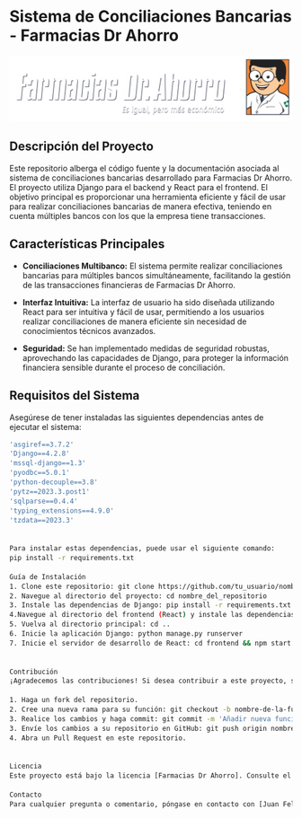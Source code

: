 # Sistema de Conciliaciones Bancarias - Farmacias Dr Ahorro

![Farmacias Dr Ahorro Logo](ProyectoConciliaciones/ProyectoConciliaciones/static/logo.png)


## Descripción del Proyecto

Este repositorio alberga el código fuente y la documentación asociada al sistema de conciliaciones bancarias desarrollado para Farmacias Dr Ahorro. El proyecto utiliza Django para el backend y React para el frontend. El objetivo principal es proporcionar una herramienta eficiente y fácil de usar para realizar conciliaciones bancarias de manera efectiva, teniendo en cuenta múltiples bancos con los que la empresa tiene transacciones.

## Características Principales

- **Conciliaciones Multibanco:** El sistema permite realizar conciliaciones bancarias para múltiples bancos simultáneamente, facilitando la gestión de las transacciones financieras de Farmacias Dr Ahorro.

- **Interfaz Intuitiva:** La interfaz de usuario ha sido diseñada utilizando React para ser intuitiva y fácil de usar, permitiendo a los usuarios realizar conciliaciones de manera eficiente sin necesidad de conocimientos técnicos avanzados.

- **Seguridad:** Se han implementado medidas de seguridad robustas, aprovechando las capacidades de Django, para proteger la información financiera sensible durante el proceso de conciliación.

## Requisitos del Sistema

Asegúrese de tener instaladas las siguientes dependencias antes de ejecutar el sistema:

```bash
'asgiref==3.7.2'
'Django==4.2.8'
'mssql-django==1.3'
'pyodbc==5.0.1'
'python-decouple==3.8'
'pytz==2023.3.post1'
'sqlparse==0.4.4'
'typing_extensions==4.9.0'
'tzdata==2023.3'


Para instalar estas dependencias, puede usar el siguiente comando:
pip install -r requirements.txt

Guía de Instalación
1. Clone este repositorio: git clone https://github.com/tu_usuario/nombre_del_repositorio.git
2. Navegue al directorio del proyecto: cd nombre_del_repositorio
3. Instale las dependencias de Django: pip install -r requirements.txt
4.Navegue al directorio del frontend (React) y instale las dependencias: cd frontend && npm install
5. Vuelva al directorio principal: cd ..
6. Inicie la aplicación Django: python manage.py runserver
7. Inicie el servidor de desarrollo de React: cd frontend && npm start


Contribución
¡Agradecemos las contribuciones! Si desea contribuir a este proyecto, siga estos pasos:

1. Haga un fork del repositorio.
2. Cree una nueva rama para su función: git checkout -b nombre-de-la-funcion
3. Realice los cambios y haga commit: git commit -m 'Añadir nueva función'
3. Envíe los cambios a su repositorio en GitHub: git push origin nombre-de-la-funcion
4. Abra un Pull Request en este repositorio.


Licencia
Este proyecto está bajo la licencia [Farmacias Dr Ahorro]. Consulte el archivo LICENSE para obtener más detalles.

Contacto
Para cualquier pregunta o comentario, póngase en contacto con [Juan Felipe Daza] a través de [pipedaza23@email.com].